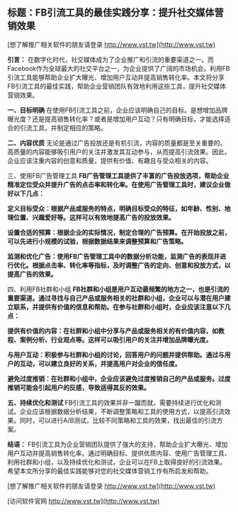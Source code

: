 ## **标题：FB引流工具的最佳实践分享：提升社交媒体营销效果**

[想了解推广相关软件的朋友请登录 http://www.vst.tw](http://www.vst.tw)

**引言：**
在数字化时代，社交媒体成为了企业推广和引流的重要渠道之一。而Facebook作为全球最大的社交平台之一，为企业提供了广阔的市场机会。利用FB引流工具能够帮助企业扩大曝光、增加用户互动并提高销售转化率。本文将分享FB引流工具的最佳实践，帮助企业营销团队有效地利用这些工具，提升社交媒体营销效果。

**一、目标明确**
在使用FB引流工具之前，企业应该明确自己的目标。是想增加品牌曝光度？还是提高销售转化率？或者是增加用户互动？只有明确目标，才能选择适合的引流工具，并制定相应的策略。

**二、内容优质**
无论是通过广告投放还是有机引流，内容的质量都是至关重要的。高质量的内容能够吸引用户的关注并激发其互动参与，从而提高引流效果。因此，企业应该注重内容的创意和质量，提供有价值、有趣且与受众相关的内容。

三、使用FB广告管理工具
**FB广告管理工具提供了丰富的广告投放选项，帮助企业精准定位受众并提升广告的点击率和转化率。在使用广告管理工具时，建议企业做好以下几点：**

**定义目标受众：根据产品或服务的特点，明确目标受众的特征，如年龄、性别、地理位置、兴趣爱好等。这样可以有效地提高广告的投放效果。**

**设置合适的预算：根据企业的实际情况，制定合理的广告预算。在开始投放之前，可以先进行小规模的试验，根据数据结果来调整预算和广告策略。**

**监测和优化广告：使用FB广告管理工具中的数据分析功能，监测广告的表现并进行优化。根据点击率、转化率等指标，及时调整广告的定向、创意和投放方式，以提高广告的效果。**

四、利用FB社群和小组
**FB社群和小组是用户互动最频繁的地方之一，也是引流的重要渠道。通过寻找与自己产品或服务相关的社群和小组，企业可以与潜在用户建立联系，并提供有价值的信息和帮助。在参与社群和小组时，企业应该注意以下几点：**

**提供有价值的内容：在社群和小组中分享与产品或服务相关的有价值内容，如教程、案例分析、行业观点等。这样可以吸引用户的关注并增加品牌曝光度。**

**与用户互动：积极参与社群和小组的讨论，回答用户的问题并提供帮助。通过与用户的互动，可以建立良好的关系，并提高用户对企业的信任度。**

**避免过度推销：在社群和小组中，企业应该避免过度推销自己的产品或服务。过度推销可能会引起用户的反感，导致适得其反的效果。**

**五、持续优化和测试**
FB引流工具的效果并非一蹴而就，需要持续进行优化和测试。企业应该根据数据分析结果，不断调整策略和工具的使用方式，以提高引流效果。同时，可以进行A/B测试，比较不同策略和工具的效果，找出最佳的引流方案。

**结语：**
FB引流工具为企业营销团队提供了强大的支持，帮助企业扩大曝光、增加用户互动并提高销售转化率。通过明确目标、提供优质内容、使用广告管理工具、利用社群和小组，以及持续优化和测试，企业可以在FB上取得良好的引流效果。希望本文所分享的最佳实践能够对您的社交媒体营销工作有所启发和帮助。

[想了解推广相关软件的朋友请登录 http://www.vst.tw](http://www.vst.tw)


[访问软件官网 http://www.vst.tw](http://www.vst.tw)
